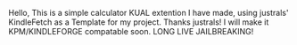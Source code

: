 Hello, This is a simple calculator KUAL extention I have made, using justrals' KindleFetch as a Template for my project. Thanks justrals!
I will make it KPM/KINDLEFORGE compatable soon. LONG LIVE JAILBREAKING!
